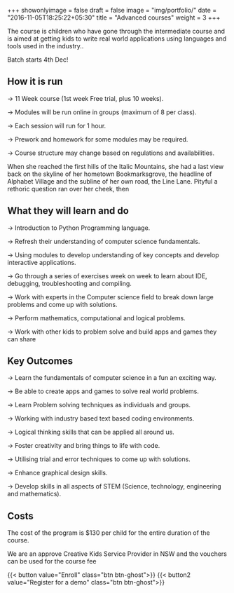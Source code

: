 +++
showonlyimage = false
draft = false
image = "img/portfolio/"
date = "2016-11-05T18:25:22+05:30"
title = "Advanced courses"
weight = 3
+++

The course is children who have gone through the intermediate course and is aimed at getting kids to write real world applications using languages and tools used in the industry..

Batch starts 4th Dec!

<!--more-->

## How it is run

-> 11 Week course (1st week Free trial, plus 10 weeks).

-> Modules will be run online in groups (maximum of 8 per class).

-> Each session will run for 1 hour.

-> Prework and homework for some modules may be required.

-> Course structure may change based on regulations and availabilities.

When she reached the first hills of the Italic Mountains, she had a last view back on the skyline of her hometown Bookmarksgrove, the headline of Alphabet Village and the subline of her own road, the Line Lane. Pityful a rethoric question ran over her cheek, then  

## What they will learn and do
-> Introduction to Python Programming language.

-> Refresh their understanding of computer science fundamentals.

-> Using modules to develop understanding of key concepts and develop interactive applications.

-> Go through a series of exercises week on week to learn about IDE, debugging, troubleshooting and compiling.

-> Work with experts in the Computer science field to break down large problems and come up with solutions.

-> Perform mathematics, computational and logical problems.

-> Work with other kids to problem solve and build apps and games they can share

## Key Outcomes
-> Learn the fundamentals of computer science in a fun an exciting way.

-> Be able to create apps and games to solve real world problems.

-> Learn Problem solving techniques as individuals and groups.

-> Working with industry based text based coding environments.

-> Logical thinking skills that can be applied all around us.

-> Foster creativity and bring things to life with code.

-> Utilising trial and error techniques to come up with solutions.

-> Enhance graphical design skills.

-> Develop skills in all aspects of STEM (Science, technology, engineering and mathematics).

## Costs
The cost of the program is $130 per child for the entire duration of the course.

We are an approve Creative Kids Service Provider in NSW and the vouchers can be used for the course fee

{{< button value="Enroll" class="btn btn-ghost">}}
{{< button2 value="Register for a demo" class="btn btn-ghost">}}